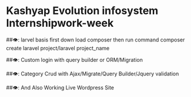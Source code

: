 # Kashyap Evolution infosystem Internshipwork-week
##:eye:: larvel basis 
first down load composer then run command composer create laravel project/laravel project_name



##:eye::  Custom login with query builder or ORM/Migration


##:eye::  Category Crud with Ajax/Migrate/Query Builder/Jquery validation



##:eye::  And Also Working Live Wordpress Site
